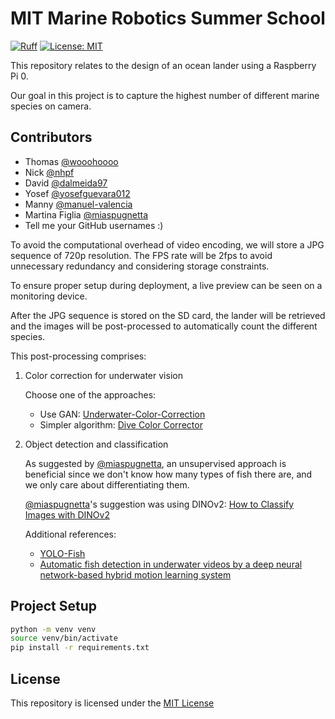 # MIT Marine Robotics Summer School

[![Ruff](https://img.shields.io/endpoint?url=https://raw.githubusercontent.com/astral-sh/ruff/main/assets/badge/v2.json)](https://github.com/astral-sh/ruff)
[![License: MIT](https://img.shields.io/badge/License-MIT-yellow.svg)](https://opensource.org/licenses/MIT)

This repository relates to the design of an ocean lander using a Raspberry Pi 0.

Our goal in this project is to capture the highest number of different marine species on camera.

## Contributors

- Thomas [@wooohoooo](https://github.com/wooohoooo)
- Nick [@nhpf](https://github.com/nhpf)
- David [@dalmeida97](https://github.com/dalmeida97)
- Yosef [@yosefguevara012](https://github.com/yosefguevara012)
- Manny [@manuel-valencia](https://github.com/manuel-valencia)
- Martina Figlia [@miaspugnetta](https://github.com/MiaSpugnetta)
- Tell me your GitHub usernames :)

To avoid the computational overhead of video encoding, we will store a JPG sequence of 720p resolution. The FPS rate will be 2fps to avoid unnecessary redundancy and considering storage constraints.

To ensure proper setup during deployment, a live preview can be seen on a monitoring device.

After the JPG sequence is stored on the SD card, the lander will be retrieved and the images will be post-processed to automatically count the different species.

This post-processing comprises:

1. Color correction for underwater vision

   Choose one of the approaches:
   - Use GAN: [Underwater-Color-Correction](https://github.com/cameronfabbri/Underwater-Color-Correction)
   - Simpler algorithm: [Dive Color Corrector](https://github.com/bornfree/dive-color-corrector/tree/main)

2. Object detection and classification

   As suggested by [@miaspugnetta](https://github.com/MiaSpugnetta), an unsupervised approach is beneficial since we don't know how many types of fish there are, and we only care about differentiating them.

   [@miaspugnetta](https://github.com/MiaSpugnetta)'s suggestion was using DINOv2: [How to Classify Images with DINOv2](https://blog.roboflow.com/how-to-classify-images-with-dinov2/)

   Additional references:
   - [YOLO-Fish](https://www.sciencedirect.com/science/article/abs/pii/S1574954122002977)
   - [Automatic fish detection in underwater videos by a deep neural network-based hybrid motion learning system](https://academic.oup.com/icesjms/article/77/4/1295/5366225)

## Project Setup

```bash
python -m venv venv
source venv/bin/activate
pip install -r requirements.txt
```

## License

This repository is licensed under the [MIT License](https://github.com/nhpf/mit-marine-robotics/blob/master/LICENSE)

